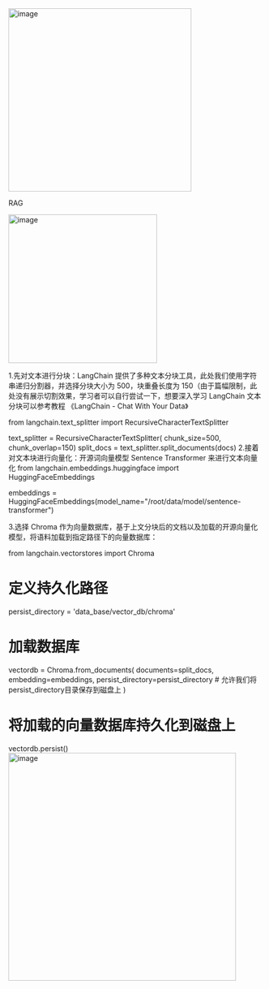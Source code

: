 <img width="361" alt="image" src="https://github.com/superkong001/InternLM_Learning/assets/37318654/50b96e91-3359-40ca-a010-70fe45f69d2d">

RAG

<img width="293" alt="image" src="https://github.com/superkong001/InternLM_Learning/assets/37318654/de5ba156-4de9-4e4f-9418-fb854ce2ff4d">

1.先对文本进行分块：LangChain 提供了多种文本分块工具，此处我们使用字符串递归分割器，并选择分块大小为 500，块重叠长度为 150（由于篇幅限制，此处没有展示切割效果，学习者可以自行尝试一下，想要深入学习 LangChain 文本分块可以参考教程 《LangChain - Chat With Your Data》

from langchain.text_splitter import RecursiveCharacterTextSplitter

text_splitter = RecursiveCharacterTextSplitter(
    chunk_size=500, chunk_overlap=150)
split_docs = text_splitter.split_documents(docs)
2.接着对文本块进行向量化：开源词向量模型 Sentence Transformer 来进行文本向量化
from langchain.embeddings.huggingface import HuggingFaceEmbeddings

embeddings = HuggingFaceEmbeddings(model_name="/root/data/model/sentence-transformer")

3.选择 Chroma 作为向量数据库，基于上文分块后的文档以及加载的开源向量化模型，将语料加载到指定路径下的向量数据库：

from langchain.vectorstores import Chroma

# 定义持久化路径
persist_directory = 'data_base/vector_db/chroma'
# 加载数据库
vectordb = Chroma.from_documents(
    documents=split_docs,
    embedding=embeddings,
    persist_directory=persist_directory  # 允许我们将persist_directory目录保存到磁盘上
)
# 将加载的向量数据库持久化到磁盘上
vectordb.persist()
<img width="449" alt="image" src="https://github.com/superkong001/InternLM_Learning/assets/37318654/0e45ddac-d4da-4d52-9cf3-4e84f4de902a">

